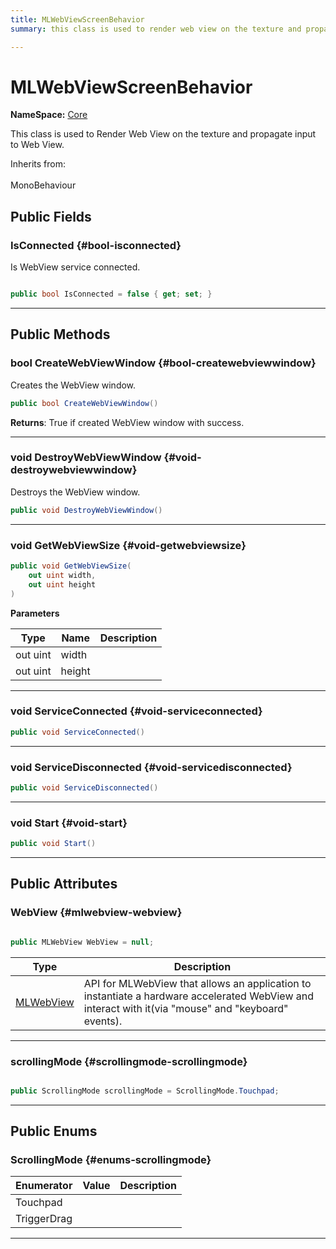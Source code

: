 ```yaml
---
title: MLWebViewScreenBehavior
summary: this class is used to render web view on the texture and propagate input to web view. 

---
```


# MLWebViewScreenBehavior



**NameSpace:** 
[Core](/versioned_docs/version-02-Aug-2023/unity-api/api/MagicLeap.Core/MagicLeap.Core.md) 


This class is used to Render Web View on the texture and propagate input to Web View.   


Inherits from: <br></br>MonoBehaviour




## Public Fields

### IsConnected {#bool-isconnected}

Is WebView service connected. 

```csharp

public bool IsConnected = false { get; set; }

```






-----------

## Public Methods

### bool CreateWebViewWindow {#bool-createwebviewwindow}

Creates the WebView window. 

```csharp
public bool CreateWebViewWindow()
```






**Returns**: True if created WebView window with success.



-----------

### void DestroyWebViewWindow {#void-destroywebviewwindow}

Destroys the WebView window. 

```csharp
public void DestroyWebViewWindow()
```






-----------

### void GetWebViewSize {#void-getwebviewsize}

```csharp
public void GetWebViewSize(
    out uint width,
    out uint height
)
```


**Parameters**

| Type | Name  | Description  | 
|--|--|--|
| out uint |width||
| out uint |height||






-----------

### void ServiceConnected {#void-serviceconnected}

```csharp
public void ServiceConnected()
```






-----------

### void ServiceDisconnected {#void-servicedisconnected}

```csharp
public void ServiceDisconnected()
```






-----------

### void Start {#void-start}

```csharp
public void Start()
```






-----------

## Public Attributes

### WebView {#mlwebview-webview}

```csharp

public MLWebView WebView = null;

```

| Type | Description  | 
|--|--|
| [MLWebView](/versioned_docs/version-02-Aug-2023/unity-api/api/UnityEngine.XR.MagicLeap/MLWebView/UnityEngine.XR.MagicLeap.MLWebView.md) | API for MLWebView that allows an application to instantiate a hardware accelerated WebView and interact with it(via "mouse" and "keyboard" events).  |





-----------

### scrollingMode {#scrollingmode-scrollingmode}

```csharp

public ScrollingMode scrollingMode = ScrollingMode.Touchpad;

```






-----------

## Public Enums

### ScrollingMode {#enums-scrollingmode}

| Enumerator | Value | Description |
| ---------- | ----- | ----------- |
| Touchpad | |   |
| TriggerDrag | |   |








-----------


